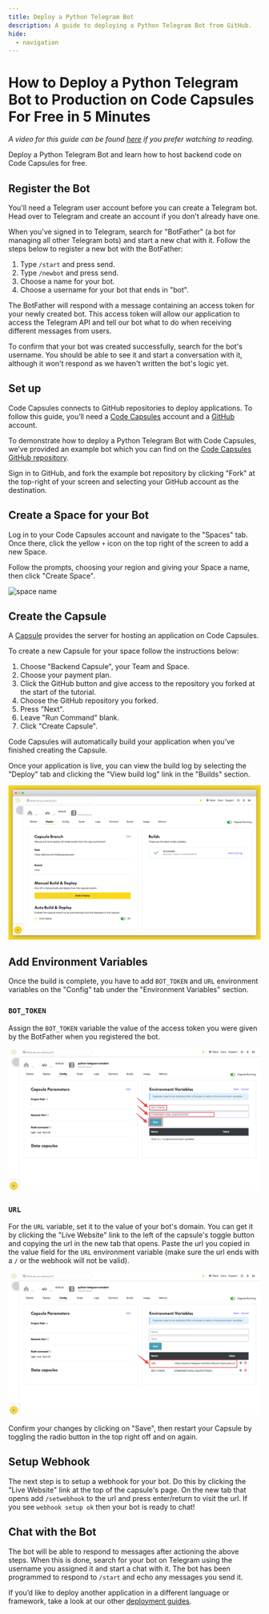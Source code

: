 ```yaml
---
title: Deploy a Python Telegram Bot
description: A guide to deploying a Python Telegram Bot from GitHub.
hide:
  - navigation
---
```


# How to Deploy a Python Telegram Bot to Production on Code Capsules For Free in 5 Minutes

*A video for this guide can be found [here](https://www.youtube.com/watch?v=z-K9rVfhd5c&list=PLoEGujFfB4nakOY7ifjldejFZBREfn3Zd&index=1) if you prefer watching to reading.*

Deploy a Python Telegram Bot and learn how to host backend code on Code Capsules for free.

## Register the Bot

You'll need a Telegram user account before you can create a Telegram bot. Head over to Telegram and create an account if you don't already have one.

When you've signed in to Telegram, search for "BotFather" (a bot for managing all other Telegram bots) and start a new chat with it. Follow the steps below to register a new bot with the BotFather:

1. Type `/start` and press send.
2. Type `/newbot` and press send.
3. Choose a name for your bot.
4. Choose a username for your bot that ends in "bot".

The BotFather will respond with a message containing an access token for your newly created bot. This access token will allow our application to access the Telegram API and tell our bot what to do when receiving different messages from users.

To confirm that your bot was created successfully, search for the bot's username. You should be able to see it and start a conversation with it, although it won't respond as we haven't written the bot's logic yet.

## Set up

Code Capsules connects to GitHub repositories to deploy applications. To follow this guide, you’ll need a [Code Capsules](https://codecapsules.io/) account and a [GitHub](https://github.com/) account.

To demonstrate how to deploy a Python Telegram Bot with Code Capsules, we’ve provided an example bot which you can find on the [Code Capsules GitHub repository](https://github.com/codecapsules-io/python-telegram-echobot).

Sign in to GitHub, and fork the example bot repository by clicking "Fork" at the top-right of your screen and selecting your GitHub account as the destination.

## Create a Space for your Bot

Log in to your Code Capsules account and navigate to the "Spaces" tab. Once there, click the yellow `+` icon on the top right of the screen to add a new Space. 

Follow the prompts, choosing your region and giving your Space a name, then click "Create Space".

![space name](../assets/deployment/shared/space-name.png)

## Create the Capsule

A [Capsule](https://codecapsules.io/docs/FAQ/what-is-a-capsule/) provides the server for hosting an application on Code Capsules.

To create a new Capsule for your space follow the instructions below:

1. Choose "Backend Capsule", your Team and Space.
2. Choose your payment plan.
3. Click the GitHub button and give access to the repository you forked at the start of the tutorial.
4. Choose the GitHub repository you forked.
5. Press "Next".
6. Leave "Run Command" blank.
7. Click "Create Capsule".

Code Capsules will automatically build your application when you’ve finished creating the Capsule. 

Once your application is live, you can view the build log by selecting the "Deploy" tab and clicking the "View build log" link in the "Builds" section.

![Build logs](../assets/deployment/shared/backend-capsule-build-logs.png)


## Add Environment Variables

Once the build is complete, you have to add `BOT_TOKEN` and `URL` environment variables on the "Config" tab under the "Environment Variables" section.

### `BOT_TOKEN`

Assign the `BOT_TOKEN` variable the value of the access token you were given by the BotFather when you registered the bot.

![Add a `BOT_TOKEN` Environment Variable](../assets/deployment/telegram/add-bot-token-env-var.png)

### `URL`

For the `URL` variable, set it to the value of your bot's domain. You can get it by clicking the "Live Website" link to the left of the capsule's toggle button and copying the url in the new tab that opens. Paste the url you copied in the value field for the `URL` environment variable (make sure the url ends with a `/` or the webhook will not be valid). 

![Add a `URL` Environment Variable](../assets/deployment/telegram/url-env-var.png)

Confirm your changes by clicking on "Save", then restart your Capsule by toggling the radio button in the top right off and on again.

## Setup Webhook 

The next step is to setup a webhook for your bot. Do this by clicking the "Live Website" link at the top of the capsule's page. On the new tab that opens add `/setwebhook` to the url and press enter/return to visit the url. If you see `webhook setup ok` then your bot is ready to chat!

## Chat with the Bot

The bot will be able to respond to messages after actioning the above steps. When this is done, search for your bot on Telegram using the username you assigned it and start a chat with it. The bot has been programmed to respond to `/start` and echo any messages you send it.

If you’d like to deploy another application in a different language or framework, take a look at our other [deployment guides](/docs/deployment/).
